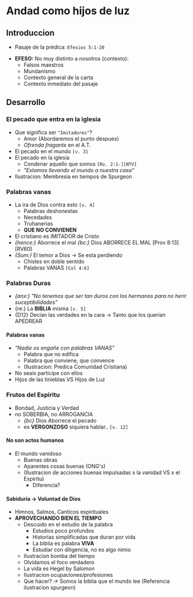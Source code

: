 # Andad como hijos de luz

## Introduccion

+ Pasaje de la prédica: `Efesios 5:1-20`

- **EFESO:** No muy distinto a nosotros (contexto): 
  - Falsos maestros
  - Mundanismo
  - Contexto general de la carta
  - Contexto inmediato del pasaje

## Desarrollo

### El pecado que entra en la iglesia

- Que significa ser `"Imitadores"`? 
  - Amor (Abordaremos el punto despues)
  - *Ofrenda fragante* en el A.T.
- El pecado en el mundo `[v. 3]`
- El pecado en la iglesia
  - Condenar aquello que somos `[Ro. 2:1-][NTV]`
  - *"Estamos llevando el mundo a nuestra casa"*
- Ilustracion: Membresia en tiempos de Spurgeon

### Palabras vanas

- La ira de Dios contra esto `[v. 4]`
  - Palabras deshonestas
  - Necedades
  - Truhanerias
  - **QUE NO CONVIENEN**
- El cristiano es IMITADOR de Cristo
- *{hence:}* Aborrece el mal *{bc:}* Dios ABORRECE EL MAL [Prov 8:13][RV60]
- *{Sum:}* El temor a Dios -> Se esta perdiendo
  - Chistes en doble sentido
  - Palabras VANAS `[Col 4:6]`

### Palabras Duras

- *{anx:}* *"No tenemos que ser tan duros con los hermanos para no herir suceptibilidades"*
- {re:} La **BIBLIA** misma `[v. 5]`
- {D12} Decían las verdades en la cara -> Tanto que los querian APEDREAR

#### Palabras vanas

- *"Nadie os engañe con palabras VANAS"*
  - Palabra que no edifica
  - Palabra que conviene, que convence
  - (Ilustracion: Predica Comunidad Cristiana)
- No seais participe con ellos
- Hijos de las tinieblas VS Hijos de Luz

### Frutos del Espiritu

- Bondad, Justicia y Verdad
- no SOBERBIA, no ARROGANCIA
  - *{bc}* Dios Aborrece el pecado
  - es **VERGONZOSO** siquiera hablar.. `[v. 12]`

#### No son actos humanos

- El mundo vanidoso
  - Buenas obras
  - Aparentes cosas buenas (ONG's)
  - (Ilustracion de acciones buenas impulsadas x la vanidad VS x el Espiritu)
    - Diferencia?

#### Sabiduria -> Voluntad de Dios

- Himnos, Salmos, Canticos espirituales
- **APROVECHANDO BIEN EL TIEMPO**
  - Descuido en el estudio de la palabra
    - Estudios poco profundos
    - Historias simplificadas que duran por vida
    - La biblia es palabra **VIVA**
    - Estudiar con diligencia, no es algo nimio
  - Ilustracion bomba del tiempo
  - Olvidamos el foco verdadero
  - La vida es Hegel by Salomon
  - Ilustracion ocupaciones/profesiones
  - Que hacer? -> Somos la biblia que el mundo lee (Referencia ilustracion spurgeon)
